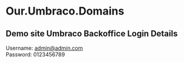 # Our.Umbraco.Domains


## Demo site Umbraco Backoffice Login Details
Username: admin@admin.com   
Password: 0123456789
